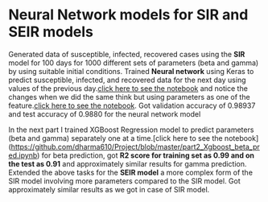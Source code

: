 # Neural Network models for SIR and SEIR models 
  Generated data of susceptible, infected, recovered cases using the **SIR** model for 100 days for 1000 different sets of parameters (beta
  and gamma) by using suitable initial conditions.
 Trained **Neural network** using Keras to predict susceptible, infected, and recovered data for the next day using values of the previous day.[click here to see the notebook](https://github.com/dharma610/Project/blob/master/part1_without_beta.ipynb) and notice the changes when we did the same think but using parameters as one of the feature.[click here to see the notebook](https://github.com/dharma610/Project/blob/master/part2_including_beta.ipynb). Got validation accuracy of 0.98937 and test accuracy of 0.9880 for the neural network model
 

  In the next part I trained XGBoost Regression model to predict parameters (beta and gamma) separately one at a time.[click here to see the notebook]   (https://github.com/dharma610/Project/blob/master/part2_Xgboost_beta_pred.ipynb) for beta prediction, got **R2 score
  for training set as 0.99 and on the test as 0.91** and approximately similar results for gamma prediction.
  Extended the above tasks for the **SEIR model** a more complex form of the SIR model involving more parameters compared to the SIR
  model. Got approximately similar results as we got in case of SIR model.
 
